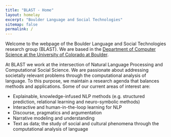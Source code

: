 ```yaml
---
title: "BLAST - Home"
layout: homelay
excerpt: "Boulder Language and Social Technologies"
sitemap: false
permalink: /
---
```


Welcome to the webpage of the Boulder Language and Social Technologies research group (BLAST). We are based in the [Department of Computer
Science at the University of Colorado at Boulder](https://www.colorado.edu/cs/).

At BLAST we work at the intersection of Natural Language Processing and
Computational Social Science. We are passionate about addressing societally relevant problems through the computational analysis of language. To this purpose, we maintain a research agenda that balances methods and applications. Some of our current areas of interest are:

* Explainable, knowledge-infused NLP methods (e.g. structured
prediction, relational learning and neuro-symbolic methods)
* Interactive and human-in-the-loop learning for NLP
* Discourse, pragmatics and argumentation
* Narrative modeling and understanding
* Text as data; the study of social and cultural phenomena through the
computational analysis of language


